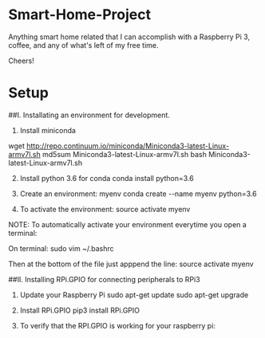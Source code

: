# Smart-Home-Project

Anything smart home related that I can accomplish with a Raspberry Pi 3, coffee, and any of what's left of my free time.

Cheers!

# Setup
##I. Installating an environment for development. 

1. Install miniconda

wget http://repo.continuum.io/miniconda/Miniconda3-latest-Linux-armv7l.sh
md5sum Miniconda3-latest-Linux-armv7l.sh
bash Miniconda3-latest-Linux-armv7l.sh

2. Install python 3.6 for conda
conda install python=3.6

3. Create an environment: myenv
conda create --name myenv python=3.6

4. To activate the environment:
source activate myenv

NOTE: To automatically activate your environment everytime you open a terminal:

On terminal:
sudo vim ~/.bashrc

Then at the bottom of the file just apppend the line:
source activate myenv

##II. Installing RPi.GPIO for connecting peripherals to RPi3
1. Update your Raspberry Pi
sudo apt-get update
sudo apt-get upgrade 

2. Install RPi.GPIO
pip3 install RPi.GPIO

3. To verify that the RPI.GPIO is working for your raspberry pi:

